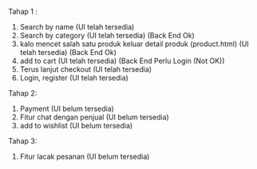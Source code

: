 Tahap 1 :

1. Search by name (UI telah tersedia)
2. Search by category (UI telah tersedia) (Back End Ok)
3. kalo mencet salah satu produk keluar detail produk (product.html) (UI telah tersedia) (Back End Ok)
4. add to cart (UI telah tersedia) (Back End Perlu Login (Not OK))
5. Terus lanjut checkout (UI telah tersedia)
6. Login, register (UI telah tersedia)


Tahap 2: 
1. Payment (UI belum tersedia)
2. Fitur chat dengan penjual (UI belum tersedia)
3. add to wishlist (UI belum tersedia)

Tahap 3:
1. Fitur lacak pesanan (UI belum tersedia)